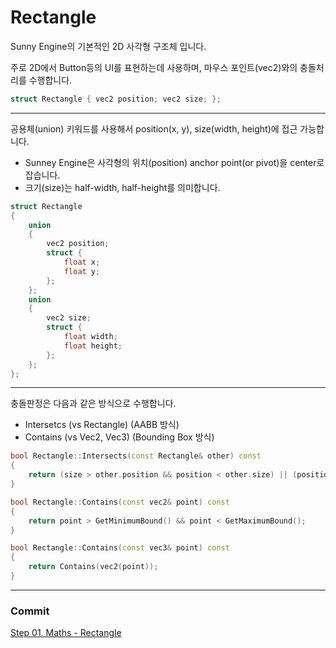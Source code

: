 # Rectangle

Sunny Engine의 기본적인 2D 사각형 구조체 입니다.

주로 2D에서 Button등의 UI를 표현하는데 사용하며, 마우스 포인트(vec2)와의 충돌처리를 수행합니다.

```cpp
struct Rectangle { vec2 position; vec2 size; };
```

---

공용체(union) 키워드를 사용해서 position(x, y), size(width, height)에 접근 가능합니다.

- Sunney Engine은 사각형의 위치(position) anchor point(or pivot)을 center로 잡습니다.
- 크기(size)는 half-width, half-height를 의미합니다.

```cpp
struct Rectangle
{
    union
    {
        vec2 position;
        struct {
            float x;
            float y;
        };
    };
    union
    {
        vec2 size;
        struct {
            float width;
            float height;
        };
    };
};
```

---

충돌판정은 다음과 같은 방식으로 수행합니다.

- Intersetcs (vs Rectangle) (AABB 방식)
- Contains (vs Vec2, Vec3)  (Bounding Box 방식)

```cpp
bool Rectangle::Intersects(const Rectangle& other) const
{
    return (size > other.position && position < other.size) || (position > other.size && size < other.position);
}

bool Rectangle::Contains(const vec2& point) const
{
    return point > GetMinimumBound() && point < GetMaximumBound();
}

bool Rectangle::Contains(const vec3& point) const
{
    return Contains(vec2(point));
}
```

---

### Commit
[Step 01. Maths - Rectangle](https://github.com/adunStudio/Sunny/commit/d66443b2c31cf981508041ab9fa2fb6177263e31)
